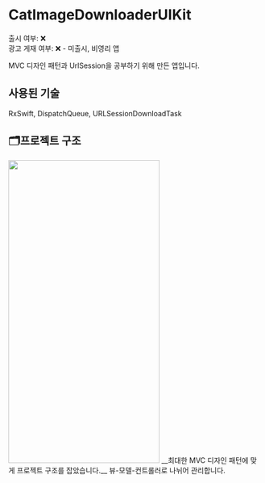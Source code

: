 # CatImageDownloaderUIKit
출시 여부: ❌          
광고 게재 여부: ❌ - 미출시, 비영리 앱

MVC 디자인 패턴과 UrlSession을 공부하기 위해 만든 앱입니다.
## 사용된 기술
RxSwift, DispatchQueue, URLSessionDownloadTask
    
## 🗂프로젝트 구조
<img src ="https://user-images.githubusercontent.com/53557016/102713141-479a6700-4309-11eb-98c9-650ad48f3401.png" height = 600 width = 300/>     
__최대한 MVC 디자인 패턴에 맞게 프로젝트 구조를 잡았습니다.__ 뷰-모델-컨트롤러로 나뉘어 관리합니다.
